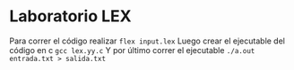 # Laboratorio LEX

Para correr el código realizar
`flex input.lex`
Luego crear el ejecutable del código en c
`gcc lex.yy.c`
Y por último correr el ejecutable
`./a.out entrada.txt > salida.txt`
